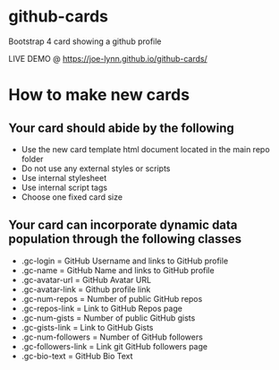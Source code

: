 # github-cards
Bootstrap 4 card showing a github profile

LIVE DEMO @ https://joe-lynn.github.io/github-cards/


# How to make new cards
## Your card should abide by the following
* Use the new card template html document located in the main repo folder
* Do not use any external styles or scripts
* Use internal stylesheet
* Use internal script tags
* Choose one fixed card size


## Your card can incorporate dynamic data population through the following classes
* .gc-login = GitHub Username and links to GitHub profile
* .gc-name = GitHub Name and links to GitHub profile
* .gc-avatar-url = GitHub Avatar URL
* .gc-avatar-link = Github profile link
* .gc-num-repos = Number of public GitHub repos
* .gc-repos-link = Link to GitHub Repos page
* .gc-num-gists = Number of public GitHub gists
* .gc-gists-link = Link to GitHub Gists
* .gc-num-followers = Number of GitHub followers
* .gc-followers-link = Link git GitHub followers page
* .gc-bio-text = GitHub Bio Text
